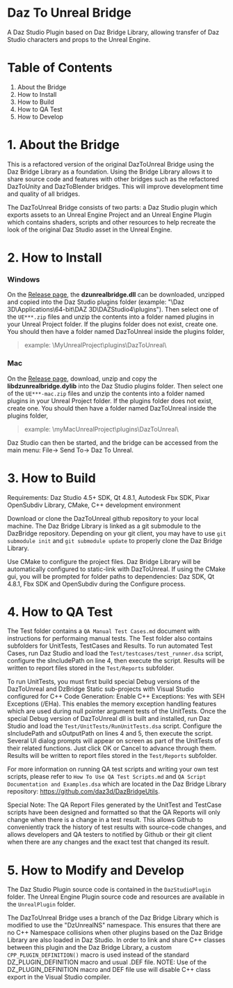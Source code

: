 # Daz To Unreal Bridge
A Daz Studio Plugin based on Daz Bridge Library, allowing transfer of Daz Studio characters and
props to the Unreal Engine.

# Table of Contents
1. About the Bridge
2. How to Install
3. How to Build
4. How to QA Test
5. How to Develop


# 1. About the Bridge
This is a refactored version of the original DazToUnreal Bridge using the Daz Bridge Library as a foundation. Using the Bridge Library allows it to share source code and features with other bridges such as the refactored DazToUnity and DazToBlender bridges. This will improve development time and quality of all bridges.

The DazToUnreal Bridge consists of two parts: a Daz Studio plugin which exports assets to an Unreal Engine Project and an Unreal Engine Plugin which contains shaders, scripts and other resources to help recreate the look of the original Daz Studio asset in the Unreal Engine.


# 2. How to Install
### Windows ###
On the [Release page](https://github.com/daz3d/DazToUnreal/releases), the **dzunrealbridge.dll** can be downloaded, unzipped and copied into the Daz Studio plugins folder (example: "\Daz 3D\Applications\64-bit\DAZ 3D\DAZStudio4\plugins").
Then select one of the `UE***.zip` files and unzip the contents into a folder named plugins in your Unreal Project folder. If the plugins folder does not exist, create one. You should then have a folder named DazToUnreal inside the plugins folder,
> example: \MyUnrealProject\plugins\DazToUnreal\

### Mac ###
On the [Release page](https://github.com/daz3d/DazToUnreal/releases), download, unzip and copy the **libdzunrealbridge.dylib** into the Daz Studio plugins folder.
Then select one of the `UE***-mac.zip` files and unzip the contents into a folder named plugins in your Unreal Project folder. If the plugins folder does not exist, create one. You should then have a folder named DazToUnreal inside the plugins folder,
> example: \myMacUnrealProject\plugins\DazToUnreal\

Daz Studio can then be started, and the bridge can be accessed from the main menu: File-> Send To-> Daz To Unreal.

# 3. How to Build
Requirements: Daz Studio 4.5+ SDK, Qt 4.8.1, Autodesk Fbx SDK, Pixar OpenSubdiv Library, CMake, C++ development environment

Download or clone the DazToUnreal github repository to your local machine. The Daz Bridge Library is linked as a git submodule to the DazBridge repository. Depending on your git client, you may have to use `git submodule init` and `git submodule update` to properly clone the Daz Bridge Library.

Use CMake to configure the project files. Daz Bridge Library will be automatically configured to static-link with DazToUnreal. If using the CMake gui, you will be prompted for folder paths to dependencies: Daz SDK, Qt 4.8.1, Fbx SDK and OpenSubdiv during the Configure process.


# 4. How to QA Test
The Test folder contains a `QA Manual Test Cases.md` document with instructions for performaing manual tests.  The Test folder also contains subfolders for UnitTests, TestCases and Results. To run automated Test Cases, run Daz Studio and load the `Test/testcases/test_runner.dsa` script, configure the sIncludePath on line 4, then execute the script. Results will be written to report files stored in the `Test/Reports` subfolder.

To run UnitTests, you must first build special Debug versions of the DazToUnreal and DzBridge Static sub-projects with Visual Studio configured for C++ Code Generation: Enable C++ Exceptions: Yes with SEH Exceptions (/EHa). This enables the memory exception handling features which are used during null pointer argument tests of the UnitTests. Once the special Debug version of DazToUnreal dll is built and installed, run Daz Studio and load the `Test/UnitTests/RunUnitTests.dsa` script. Configure the sIncludePath and sOutputPath on lines 4 and 5, then execute the script. Several UI dialog prompts will appear on screen as part of the UnitTests of their related functions. Just click OK or Cancel to advance through them. Results will be written to report files stored in the `Test/Reports` subfolder.

For more information on running QA test scripts and writing your own test scripts, please refer to `How To Use QA Test Scripts.md` and `QA Script Documentation and Examples.dsa` which are located in the Daz Bridge Library repository: https://github.com/daz3d/DazBridgeUtils.

Special Note: The QA Report Files generated by the UnitTest and TestCase scripts have been designed and formatted so that the QA Reports will only change when there is a change in a test result.  This allows Github to conveniently track the history of test results with source-code changes, and allows developers and QA testers to notified by Github or their git client when there are any changes and the exact test that changed its result.

# 5. How to Modify and Develop
The Daz Studio Plugin source code is contained in the `DazStudioPlugin` folder. The Unreal Engine Plugin source code and resources are available in the `UnrealPlugin` folder.

The DazToUnreal Bridge uses a branch of the Daz Bridge Library which is modified to use the "DzUnrealNS" namespace. This ensures that there are no C++ Namespace collisions when other plugins based on the Daz Bridge Library are also loaded in Daz Studio. In order to link and share C++ classes between this plugin and the Daz Bridge Library, a custom `CPP_PLUGIN_DEFINITION()` macro is used instead of the standard DZ_PLUGIN_DEFINITION macro and usual .DEF file. NOTE: Use of the DZ_PLUGIN_DEFINITION macro and DEF file use will disable C++ class export in the Visual Studio compiler.
